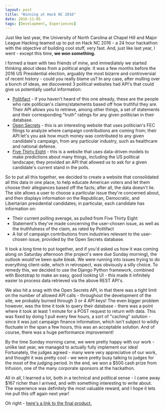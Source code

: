 ```yaml
---
layout: post
title: "Winning at Hack NC 2016"
date: 2016-11-05
tags: [Development, Experiences]
---
```

Just like last year, the University of North Carolina at Chapel Hill and Major League Hacking teamed up to put on Hack NC 2016 - a 24 hour hackathon with the objective of building cool stuff, very fast. And, just like last year, I went - except this time, **we won something.**

I formed a team with two friends of mine, and immediately we started thinking about ideas from a political angle. It was a few months before the 2016 US Presidential election, arguably the most bizarre and controversial of recent history - could you really blame us? In any case, after mulling over a bunch of ideas, we discovered 3 political websites had API's that could give us potentially useful information:

* [Politifact](http://static.politifact.com/api/doc.html) - if you haven't heard of this one already, these are the people who rate politician's claims/statements based off how truthful they are. Their API allows you to retrieve, among other things, a set of statements and their corresponding "truth" ratings for any given politician in their database.
* [Open Secrets](https://www.opensecrets.org/resources/create/api_doc.php) - this is an interesting website that uses politician's FEC filings to analyze where campaign contributions are coming from; their API let's you ask how much money was contributed to any given candidate's campaign, from any particular industry, such as healthcare and national defense.
* [Five Thirty Eight](http://fivethirtyeight.com/) - this is a website that uses data-driven models to make predictions about many things, including the US political landscape; they provided an API that allowed us to ask for a given candidate's current stand in the polls.

So to put all this together, we decided to create a website that consolidated all this data in one place, to help educate American voters and let them choose their allegiances based off the facts; after all, the data doesn't lie. The site allows a user to choose a particular issue they're concerned about, and then displays information on the Republican, Democratic, and Libertarian presidential candidates; in particular, each candidate has information on:

* Their current polling average, as pulled from Five Thirty Eight
* Statement's they've made concerning the user-chosen issue, as well as the truthfulness of the claim, as rated by Politifact
* A list of campaign contributions from industries relevant to the user-chosen issue, provided by the Open Secrets database.

It took a long time to put together, and if you'd asked us how it was coming along on Saturday afternoon (the project's were due Sunday morning), the outlook would've been quite bleak. We were running into issues trying to do everything client-side, which in retrospect, was obviously a silly choice. To remedy this, we decided to use the Django Python framework, combined with Bootstrap to make an easy, good looking UI - this made it infinitely easier to process data retrieved via the above REST API's.

We also hit a snag with the Open Secrets API, in that there was a tight limit on the number of allowed API calls - throughout the development of the site, we probably burned through 3 or 4 API keys! The even bigger problem however, was the time it took to query their database - there was a point where it took at least 1 minute for a POST request to return with data. This was fixed by doing 1 pull every few hours, a sort of "caching" solution - since it was just campaign finance information, which isn't subject to wildly fluctuate in the span a few hours, this was an acceptable solution. And of course, there was a huge performance improvement!

By the time Sunday morning came, we were pretty happy with our work - unlike last year, we managed to actually fully implement our idea! Fortunately, the judges agreed - many were very appreciative of our work, and thought it was pretty cool - we were pretty busy talking to judges for the most of the judging period. In the end, we won a $500 cash prize from Infusion, one of the many corporate sponsors at the hackathon.

All in all, I learned a lot, both in a technical and political sense - I came away $167 richer than I arrived, and with something interesting to write about. The experience was definitely the most valuable reward, and I hope it lets me pull this off again next year!

Oh right - [here's a link to the final product.](http://candidata.herokuapp.com/results/)
